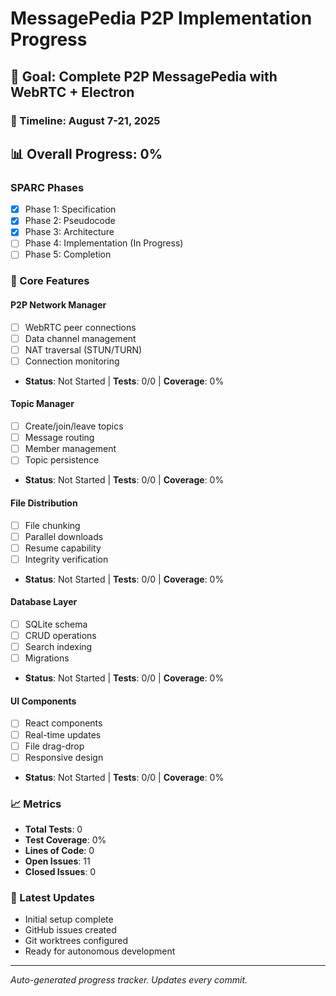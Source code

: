 # MessagePedia P2P Implementation Progress

## 🎯 Goal: Complete P2P MessagePedia with WebRTC + Electron

### 📅 Timeline: August 7-21, 2025

## 📊 Overall Progress: 0%

### SPARC Phases
- [x] Phase 1: Specification
- [x] Phase 2: Pseudocode  
- [x] Phase 3: Architecture
- [ ] Phase 4: Implementation (In Progress)
- [ ] Phase 5: Completion

### 🚀 Core Features

#### P2P Network Manager
- [ ] WebRTC peer connections
- [ ] Data channel management
- [ ] NAT traversal (STUN/TURN)
- [ ] Connection monitoring
- **Status**: Not Started | **Tests**: 0/0 | **Coverage**: 0%

#### Topic Manager
- [ ] Create/join/leave topics
- [ ] Message routing
- [ ] Member management
- [ ] Topic persistence
- **Status**: Not Started | **Tests**: 0/0 | **Coverage**: 0%

#### File Distribution
- [ ] File chunking
- [ ] Parallel downloads
- [ ] Resume capability
- [ ] Integrity verification
- **Status**: Not Started | **Tests**: 0/0 | **Coverage**: 0%

#### Database Layer
- [ ] SQLite schema
- [ ] CRUD operations
- [ ] Search indexing
- [ ] Migrations
- **Status**: Not Started | **Tests**: 0/0 | **Coverage**: 0%

#### UI Components
- [ ] React components
- [ ] Real-time updates
- [ ] File drag-drop
- [ ] Responsive design
- **Status**: Not Started | **Tests**: 0/0 | **Coverage**: 0%

### 📈 Metrics
- **Total Tests**: 0
- **Test Coverage**: 0%
- **Lines of Code**: 0
- **Open Issues**: 11
- **Closed Issues**: 0

### 🔄 Latest Updates
- Initial setup complete
- GitHub issues created
- Git worktrees configured
- Ready for autonomous development

---
*Auto-generated progress tracker. Updates every commit.*

